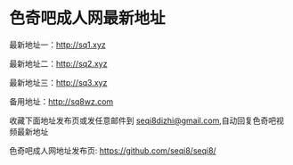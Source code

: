 # 色奇吧成人网最新地址
最新地址一：http://sq1.xyz

最新地址二：http://sq2.xyz

最新地址三：http://sq3.xyz

备用地址：http://sq8wz.com

收藏下面地址发布页或发任意邮件到 seqi8dizhi@gmail.com,自动回复色奇吧视频最新地址

色奇吧成人网地址发布页:
https://github.com/seqi8/seqi8/
